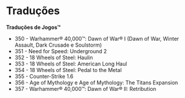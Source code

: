 ﻿# Traduções
**Traduções de Jogos™**

- 350 - Warhammer® 40,000™: Dawn of War® I (Dawn of War, Winter Assault, Dark Crusade e Soulstorm)
- 351 - Need for Speed: Underground 2
- 352 - 18 Wheels of Steel: Haulin
- 353 - 18 Wheels of Steel: American Long Haul
- 354 - 18 Wheels of Steel: Pedal to the Metal
- 355 - Counter-Strike 1.6
- 356 - Age of Mythology e Age of Mythology: The Titans Expansion
- 357 - Warhammer® 40,000™: Dawn of War® II: Retribution